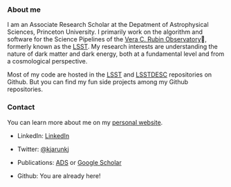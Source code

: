 ### About me

I am an Associate Research Scholar at the Depatment of Astrophysical Sciences, Princeton University.
I primarily work on the algorithm and software for the Science Pipelines of the [Vera C. Rubin Observatory](www.lsst.org)🔭, formerly known as the [LSST](http://github.com/lsst).
My research interests are understanding the nature of dark matter and dark energy, both at a fundamental level and from a cosmological perspective.

Most of my code are hosted in the [LSST](http://github.com/lsst) and [LSSTDESC]((http://github.com/lsstdesc)) repositories on Github.
But you can find my fun side projects among my Github repositories.

### Contact
You can learn more about me on my [personal website](http://arunkannawadi.github.io).

- LinkedIn: [LinkedIn](https://www.linkedin.com/in/arun-kannawadi-00501623/)

- Twitter: [@kjarunkj](https://twitter.com/kjarunkj)

- Publications: [ADS](https://ui.adsabs.harvard.edu/search/p_=0&q=kannawadi&sort=citation_count%20desc%2C%20bibcode%20desc) or [Google Scholar](https://scholar.google.com/citations?user=QoX9bu8AAAAJ&hl=en)

- Github: You are already here!


<!--
**arunkannawadi/arunkannawadi** is a ✨ _special_ ✨ repository because its `README.md` (this file) appears on your GitHub profile.

Here are some ideas to get you started:

- 🔭 I’m currently working on ...
- 🌱 I’m currently learning ...
- 👯 I’m looking to collaborate on ...
- 🤔 I’m looking for help with ...
- 💬 Ask me about ...
- 📫 How to reach me: ...
- 😄 Pronouns: ...
- ⚡ Fun fact: ...
-->
